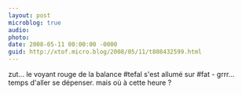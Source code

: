 ```yaml
---
layout: post
microblog: true
audio: 
photo: 
date: 2008-05-11 00:00:00 -0000
guid: http://xtof.micro.blog/2008/05/11/t808432599.html
---
```

zut...  le voyant rouge de la balance #tefal s'est allumé sur #fat - grrr...  temps d'aller se dépenser.  mais où à cette heure ?
